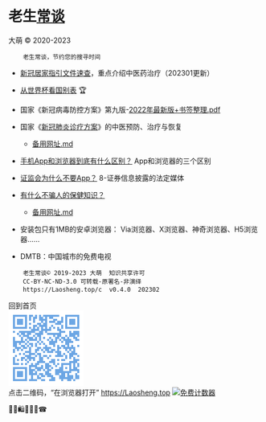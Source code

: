 老生[常谈](./)
================
大萌 © 2020-2023

		老生常谈，节约您的搜寻时间

+ [新冠居家指引文件速查](6-xinguanjujia)，重点介绍中医药治疗（202301更新）

+ [从世界杯看国别表](../broad/2022/worldcup) 🏆

* 国家《新冠病毒防控方案》第九版-[2022年最新版+书签整理.pdf](6-xinguanfangkong.txt)

* 国家《[新冠肺炎诊疗方案](6-xinguanzhenliao.txt)》的中医预防、治疗与恢复
  - [备用网址.md](https://github.com/DiamonWoo/Laosheng2019/blob/master/c/6-xinguanzheneliao.txt.md)

* [手机App和浏览器到底有什么区别？](app-browser-diff.txt)	App和浏览器的三个区别

* [证监会为什么不要App？](8-证券信息披露的法定媒体.txt) 	8-证券信息披露的法定媒体

* [有什么不骗人的保健知识？](./6-权威的医疗保健类报纸.txt) 　 
  - [备用网址.md](https://github.com/DiamonWoo/Laosheng2019/blob/master/changtan/6-权威的医疗保健类报纸.txt.md)

* 安装包只有1MB的安卓浏览器[]()： Via浏览器、X浏览器、神奇浏览器、H5浏览器……

* DMTB：中国城市的免费电视

```
	老生常谈© 2019-2023 大萌	知识共享许可
	CC-BY-NC-ND-3.0	可转载-原署名-非演绎
	https://Laosheng.top/c	v0.4.0	202302
```

回到首页  
<a href=".." title="返回老生常谈首页"><img src="../indexQR-Blue.png" /></a>  
点击二维码，“在浏览器打开” https://Laosheng.top
<a href="https://www.mfwztj.com/" target="_blank"><img src="https://www.mfwztj.com/hit.php?id=ymuvxfn&nd=3&style=5" border="0" alt="免费计数器"></a>
<script language="javascript" src="http://www.alicount.com/1683"></script>
<!-- Global site tag (gtag.js) - Google Analytics -->
<script async src="https://www.googletagmanager.com/gtag/js?id=UA-179794713-1"></script>
<script>  window.dataLayer = window.dataLayer || [];
  function gtag(){dataLayer.push(arguments);}
  gtag('js', new Date());  gtag('config', 'UA-179794713-1');
</script>
🎁🎅🛍💐🎀🥳☎
